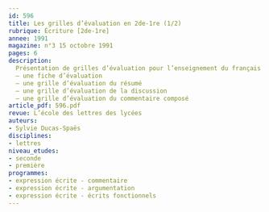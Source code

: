 ```yaml
---
id: 596
title: Les grilles d’évaluation en 2de-1re (1/2)
rubrique: Écriture [2de-1re]
annee: 1991
magazine: n°3 15 octobre 1991
pages: 6
description: 
  Présentation de grilles d’évaluation pour l’enseignement du français au lycée – 
  – une fiche d’évaluation
  – une grille d’évaluation du résumé
  – une grille d’évaluation de la discussion
  – une grille d’évaluation du commentaire composé
article_pdf: 596.pdf
revue: L’école des lettres des lycées
auteurs:
- Sylvie Ducas-Spaës
disciplines:
- lettres
niveau_etudes:
- seconde
- première
programmes:
- expression écrite - commentaire
- expression écrite - argumentation
- expression écrite - écrits fonctionnels
---
```

